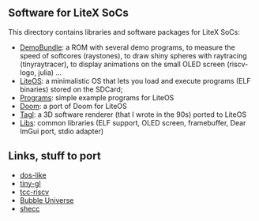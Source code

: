 Software for LiteX SoCs
-----------------------

This directory contains libraries and software packages for LiteX SoCs:
- [DemoBundle](DemoBundle/): a ROM with several demo programs, to
    measure the speed of softcores (raystones), to draw shiny spheres
    with raytracing (tinyraytracer), to display animations on the
    small OLED screen (riscv-logo, julia) ...
- [LiteOS](LiteOS/): a minimalistic OS that lets you load and execute
    programs (ELF binaries) stored on the SDCard;
- [Programs](Programs/): simple example programs for LiteOS
- [Doom](Doom/): a port of Doom for LiteOS
- [Tagl](Tagl/): a 3D software renderer (that I wrote in the 90s) ported to LiteOS
- [Libs](Libs/): common libraries (ELF support, OLED screen, framebuffer, Dear ImGui port, stdio adapter)


Links, stuff to port
--------------------

- [dos-like](https://github.com/mattiasgustavsson/dos-like)
- [tiny-gl](https://github.com/C-Chads/tinygl)
- [tcc-riscv](https://github.com/sellicott/tcc-riscv32)
- [Bubble Universe](https://stardot.org.uk/forums/viewtopic.php?t=25833&sid=33182a6ffa6f84b08bb6f52cae2ad35d)
- [shecc](https://github.com/sysprog21/shecc)
